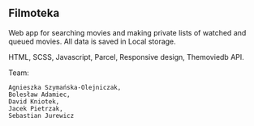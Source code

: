 ## Filmoteka

Web app for searching movies and making private lists of watched and queued movies. All data is saved in Local storage.

HTML, SCSS, Javascript, Parcel, Responsive design, Themoviedb API.

Team:

    Agnieszka Szymańska-Olejniczak,
    Bolesław Adamiec,
    David Kniotek,
    Jacek Pietrzak,
    Sebastian Jurewicz
  
      
